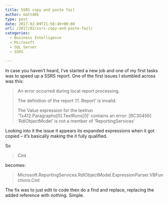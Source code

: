 ```yaml
---
title: SSRS copy and paste fail
author: matt40k
type: post
date: 2017-02-09T21:58:49+00:00
url: /2017/02/ssrs-copy-and-paste-fail/
categories:
  - Business Intelligence
  - Microsoft
  - SQL Server
  - SSRS

---
```

In case you haven&#8217;t heard, I&#8217;ve started a new job and one of my first tasks was to speed up a SSRS report. One of the first issues I stumbled across was this:

> An error occurred during local report processing.
> 
> The definition of the report &#8216;/1. Report&#8217; is invalid.
> 
> The Value expression for the textrun &#8216;Tx412.Paragraphs[0].TextRuns[0]&#8217; contains an error: [BC30456] &#8216;RdlObjectModel&#8217; is not a member of &#8216;ReportingServices&#8217;

Looking into it the issue it appears its expanded expressions when it got copied &#8211; it&#8217;s basically making the it fully qualified.

So

> Cint

becomes:

> Microsoft.ReportingServices.RdlObjectModel.ExpressionParser.VBFunctions.Cint

The fix was to just edit to code then do a find and replace, replacing the added reference with nothing. Simple.
